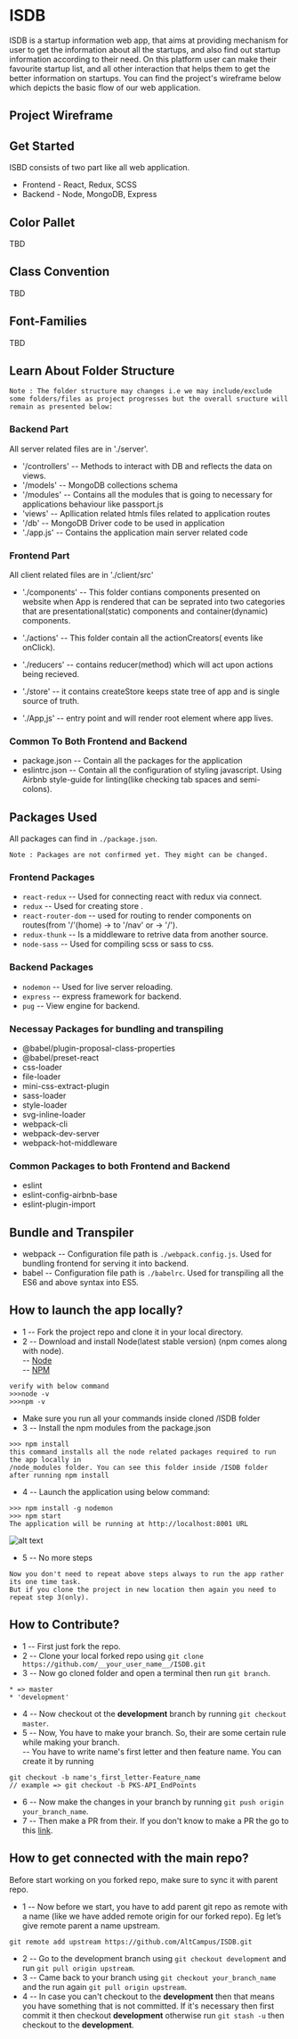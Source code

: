 # ISDB

ISDB is a startup information web app, that aims at providing mechanism for user to get the information about all the startups, and also find out startup information according to their need. On this platform user can make their favourite startup list, and all other interaction that helps them to get the better information on startups.
You can find the project's wireframe below which depicts the basic flow of our web application.

## Project Wireframe



## Get Started
ISBD consists of two part like all web application.  
* Frontend - React, Redux, SCSS
* Backend - Node, MongoDB, Express

## Color Pallet

TBD

## Class Convention

TBD

## Font-Families

TBD

## Learn About Folder Structure 
``` 
Note : The folder structure may changes i.e we may include/exclude some folders/files as project progresses but the overall sructure will remain as presented below:
```

### Backend Part
All server related files are in './server'.
* '/controllers' --  Methods to interact with DB and reflects the data on views.
* '/models' -- MongoDB collections schema
* '/modules' -- Contains all the modules that is going to necessary for applications behaviour like passport.js
* 'views' -- Apllication related htmls files related to application routes
* '/db' -- MongoDB Driver code to be used in application
* './app.js' -- Contains the application main server related code

### Frontend Part

All client related files are in './client/src'

* './components' -- This folder contians components presented on website when App is rendered that can be seprated into two categories that are presentational(static) components and container(dynamic) components.

* './actions' -- This folder contain all the actionCreators( events like onClick).

* './reducers' -- contains reducer(method) which will act upon actions being recieved. 

* './store' -- it contains createStore keeps state tree of app and is single source of truth.

* './App,js' -- entry point and will render root element where app lives.

### Common To Both Frontend and Backend
* package.json -- Contain all the packages for the application
* eslintrc.json -- Contain all the configuration of styling javascript. Using Airbnb style-guide for linting(like checking tab spaces and semi-colons).

## Packages Used
All packages can find in `./package.json`.
```
Note : Packages are not confirmed yet. They might can be changed.
```
### Frontend Packages

* `react-redux` -- Used for connecting react with redux via connect.
* `redux` --  Used for creating store .
* `react-router-dom` -- used for routing to render components on routes(from  '/'(home) ->  to '/nav' or -> '/').
* `redux-thunk` -- Is a middleware to retrive data from another source.
* `node-sass` --  Used for compiling scss or sass to css.


### Backend Packages
* `nodemon` -- Used for live server reloading.
* `express` -- express framework for backend.
* `pug` -- View engine for backend.

### Necessay Packages for bundling and transpiling
* @babel/plugin-proposal-class-properties
* @babel/preset-react
* css-loader
* file-loader
* mini-css-extract-plugin
* sass-loader
* style-loader
* svg-inline-loader
* webpack-cli
* webpack-dev-server
* webpack-hot-middleware

### Common Packages to both Frontend and Backend
* eslint
* eslint-config-airbnb-base
* eslint-plugin-import

## Bundle and Transpiler
* webpack -- Configuration file path is `./webpack.config.js`. Used for bundling frontend for serving it into backend.
* babel -- Configuration file path is `./babelrc`. Used for transpiling all the ES6 and above syntax into ES5.

## How to launch the app locally?
* 1 -- Fork the project repo and clone it in your local directory.
* 2 -- Download and install Node(latest stable version) (npm comes along with node).<br/>
-- [Node](https://nodejs.org/)<br/>
-- [NPM](https://www.npmjs.com/)
```
verify with below command
>>>node -v
>>>npm -v
```

* Make sure you run all your commands inside cloned /ISDB folder
* 3 -- Install the npm modules from the package.json
```
>>> npm install
this command installs all the node related packages required to run the app locally in 
/node_modules folder. You can see this folder inside /ISDB folder after running npm install
```
* 4 -- Launch the application using below command:
```
>>> npm install -g nodemon
>>> npm start
The application will be running at http://localhost:8001 URL
```
![alt text](./app-images/start.png)

* 5 -- No more steps
```
Now you don't need to repeat above steps always to run the app rather its one time task.
But if you clone the project in new location then again you need to repeat step 3(only).
```

## How to Contribute?
* 1 -- First just fork the repo.
* 2 -- Clone your local forked repo using `git clone https://github.com/__your_user_name__/ISDB.git`
* 3 -- Now go cloned folder and open a terminal then run `git branch`.
```
* => master
* 'development'
```
* 4 -- Now checkout ot the **development** branch by running `git checkout master`.
* 5 -- Now, You have to make your branch. So, their are some certain rule while making your branch.<br>
-- You have to write name's first letter and then feature name. You can create it by running

```
git checkout -b name's_first_letter-Feature_name
// example => git checkout -b PKS-API_EndPoints
```
* 6 -- Now make the changes in your branch by running `git push origin your_branch_name`.
* 7 -- Then make a PR from their. If you don't know to make a PR the go to this [link](https://help.github.com/articles/creating-a-pull-request/).

## How to get connected with the main repo?
Before start working on you forked repo, make sure to sync it with parent repo.
* 1 -- Now before we start, you have to add parent git repo as remote with a name (like we have added remote origin for our forked repo). Eg let’s give remote parent a name upstream.
```
git remote add upstream https://github.com/AltCampus/ISDB.git
```
* 2 -- Go to the development branch using `git checkout development` and run `git pull origin upstream`.
* 3 -- Came back to your branch using `git checkout your_branch_name` and the run again `git pull origin upstream`.
* 4 -- In case you can't checkout to the **development** then that means you have something that is not committed. If it's necessary then first commit it then checkout **development** otherwise run `git stash -u` then checkout to the **development**.
